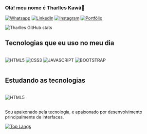 ### Olá! meu nome é Tharlles Kawã👦

[![Whatsapp](https://img.shields.io/badge/WhatsApp-25D366?style=for-the-badge&logo=whatsapp&logoColor=white)](https://api.whatsapp.com/send?phone=5562999162123&text=Ol%C3%A1%20Tharlles%2C%20gostaria%20de%20fazer%20um%20or%C3%A7amento%20com%20voc%C3%AA)
[![LinkedIn](https://img.shields.io/badge/LinkedIn-0077B5?style=for-the-badge&logo=linkedin&logoColor=white)](https://www.linkedin.com/in/tharlles-kawa-671831230/)
[![Instagram](https://img.shields.io/badge/Instagram-E4405F?style=for-the-badge&logo=instagram&logoColor=white)](https://www.instagram.com/tharlles_frontend/)
[![Portfólio](https://img.shields.io/badge/dev.to-0A0A0A?style=for-the-badge&logo=dev.to&logoColor=white)](https://portfolio-tharlles-2.netlify.app/)

![Tharlles GitHub stats](https://github-readme-stats.vercel.app/api?username=TharllesKawa&show_icons=true&theme=dracula)

## Tecnologias que eu uso no meu dia
<div style="display: inline_block"><br>
  <img align="center" alt="HTML5" src="https://img.shields.io/badge/HTML5-E34F26?style=for-the-badge&logo=html5&logoColor=white" />
  <img align="center" alt="CSS3" src="https://img.shields.io/badge/CSS3-1572B6?style=for-the-badge&logo=css3&logoColor=white" />
  <img align="center" alt="JAVASCRIPT" src="https://img.shields.io/badge/JavaScript-F7DF1E?style=for-the-badge&logo=javascript&logoColor=black" />
  <img align="center" alt="BOOTSTRAP" src="https://img.shields.io/badge/Bootstrap-563D7C?style=for-the-badge&logo=bootstrap&logoColor=white" />
</div><br>


## Estudando as tecnologias
<div style="display: inline_block"><br>
  <img align="center" alt="HTML5" src="https://img.shields.io/badge/React-20232A?style=for-the-badge&logo=react&logoColor=61DAFB" />
</div><br>

Sou apaixonado pela tecnologia, e apaixonado por desenvolvimento principalmente de interfaces.

[![Top Langs](https://github-readme-stats.vercel.app/api/top-langs/?username=TharllesKawa&layout=compact)](https://github.com/anuraghazra/github-readme-stats)
